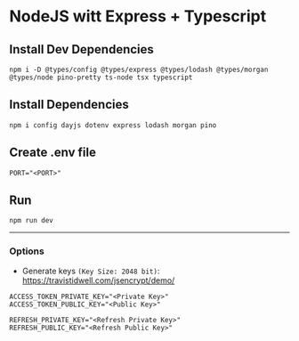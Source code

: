 # NodeJS witt Express + Typescript

## Install Dev Dependencies

```
npm i -D @types/config @types/express @types/lodash @types/morgan @types/node pino-pretty ts-node tsx typescript
```

## Install Dependencies

```
npm i config dayjs dotenv express lodash morgan pino
```

## Create .env file

```
PORT="<PORT>"
```

## Run

```
npm run dev
```

---

### Options

- Generate keys `(Key Size: 2048 bit)`: https://travistidwell.com/jsencrypt/demo/

```
ACCESS_TOKEN_PRIVATE_KEY="<Private Key>"
ACCESS_TOKEN_PUBLIC_KEY="<Public Key>"

REFRESH_PRIVATE_KEY="<Refresh Private Key>"
REFRESH_PUBLIC_KEY="<Refresh Public Key>"
```
